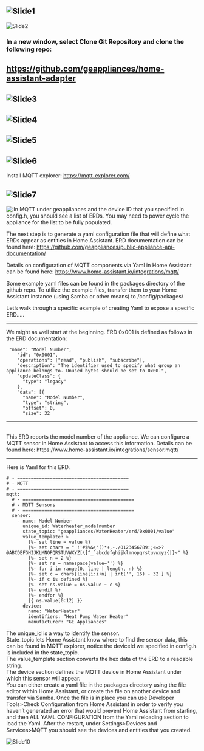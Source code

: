 ![Slide1](./images/Slide1.PNG)
---
![Slide2](./images/Slide2.PNG)
### In a new window, select Clone Git Repository and clone the following repo:

https://github.com/geappliances/home-assistant-adapter
---
![Slide3](./images/Slide3.PNG)
---
![Slide4](./images/Slide4.PNG)
---
![Slide5](./images/Slide5.PNG)
---
![Slide6](./images/Slide6.PNG)
---
Install MQTT explorer: https://mqtt-explorer.com/

![Slide7](./images/Slide7.PNG)
---
<img align="left" src="./images/Slide8.PNG">





In MQTT under geappliances and the device ID that you specified in config.h, you should see a list of ERDs.  You may need to power cycle the appliance for the list to be fully populated.

The next step is to generate a yaml configuration file that will define what ERDs appear as entities in Home Assistant.  ERD documentation can be found here:  https://github.com/geappliances/public-appliance-api-documentation/

Details on configuration of MQTT components via Yaml in Home Assistant can be found here: https://www.home-assistant.io/integrations/mqtt/

Some example yaml files can be found in the packages directory of the github repo.  To utilize the example files, transfer them to your Home Assistant instance (using Samba or other means) to /config/packages/

Let’s walk through a specific example of creating Yaml to expose a specific ERD…..

---
We might as well start at the beginning.  ERD 0x001 is defined as follows in the ERD documentation:

```
 "name": "Model Number",
    "id": "0x0001",
    "operations": ["read", "publish", "subscribe"],
    "description": "The identifier used to specify what group an appliance belongs to. Unused bytes should be set to 0x00.",
    "updateClass": {
      "type": "legacy"
    },
    "data": [{
      "name": "Model Number",
      "type": "string",
      "offset": 0,
      "size": 32
```
---
<br>
This ERD reports the model number of the appliance.  We can configure a MQTT sensor in Home Assistant to access this information.  Details can be found here:  https://www.home-assistant.io/integrations/sensor.mqtt/

---

Here is Yaml for this ERD. 

```
# - =========================================
# - MQTT
# - =========================================
mqtt:
  # - =========================================
  # - MQTT Sensors
  # - =========================================
  sensor:
    - name: Model Number
      unique_id: Waterheater_modelnumber
      state_topic: "geappliances/WaterHeater/erd/0x0001/value"
      value_template: >
        {%- set line = value %}
        {%- set chars = " !'#$%&\'()*+,-./0123456789:;<=>?@ABCDEFGHIJKLMNOPQRSTUVWXYZ[\]^_`abcdefghijklmnopqrstuvwxyz{|}~" %}
        {%- set n = 2 %}
        {%- set ns = namespace(value='') %}
        {%- for i in range(0, line | length, n) %}
        {%- set c = chars[line[i:i+n] | int('', 16) - 32 ] %}
        {%- if c is defined %}
        {%- set ns.value = ns.value ~ c %}
        {%- endif %}
        {%- endfor %}
        {{ ns.value[0:12] }}
      device:
        name: "WaterHeater"
        identifiers: “Heat Pump Water Heater"
        manufacturer: "GE Appliances"
```

 The unique_id is a way to identify the sensor.  
 State_topic lets Home Assistant know where to find the sensor data, this can be found in MQTT explorer, notice the deviceId we specified in config.h is included in the state_topic.  
 The value_template section converts the hex data of the ERD to a readable string.  
 The device section defines the MQTT device in Home Assistant under which this sensor will appear.  
 You can either create a yaml file in the packages directory using the file editor within Home Assistant, or create the file on another device and transfer via Samba.  Once the file is in place you can use Developer Tools>Check Configuration from Home Assistant in order to verify you haven’t generated an error that would prevent Home Assistant from starting, and then  ALL YAML CONFIGURATION from the Yaml reloading section to load the Yaml.  After the restart, under Settings>Devices and Services>MQTT you should see the devices and entities that you created.
 
 ![Slide10](./images/Slide10.PNG)	